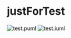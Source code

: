 # justForTest

![test.puml](http://www.plantuml.com/plantuml/proxy?cache=no&src=https://github.com/hyoungphi/justForTest/blob/main/test.puml)
![test.iuml](http://www.plantuml.com/plantuml/proxy?cache=no&src=https://github.com/hyoungphi/justForTest/blob/main/test.iuml)

